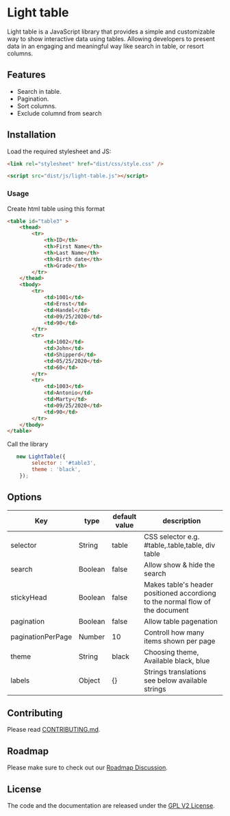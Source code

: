 # Light table 


Light table is a JavaScript library that provides a simple and customizable way to show interactive data using tables. Allowing developers to present data in an engaging and meaningful way like search in table, or resort columns. 


## Features

- Search in table.
- Pagination.
- Sort columns.
- Exclude columnd from search

## Installation

Load the required stylesheet and JS:

```html
<link rel="stylesheet" href="dist/css/style.css" />
```

```html
<script src="dist/js/light-table.js"></script>
```


### Usage
Create html table using this format

```html
<table id="table3" >
    <thead>
        <tr>
            <th>ID</th>
            <th>First Name</th>
            <th>Last Name</th>
            <th>Birth date</th>
            <th>Grade</th>
        </tr>
    </thead>
    <tbody>
        <tr>
            <td>1001</td>
            <td>Ernst</td>
            <td>Handel</td>
            <td>09/25/2020</td>
            <td>90</td>
        </tr>
        <tr>
            <td>1002</td>
            <td>John</td>
            <td>Shipperd</td>
            <td>05/25/2020</td>
            <td>60</td>
        </tr>
        <tr>
            <td>1003</td>
            <td>Antonio</td>
            <td>Marty</td>
            <td>09/25/2020</td>
            <td>90</td>
        </tr>
    </tbody>
</table>
```


Call the library
```javascript
   new LightTable({
        selector : '#table3',
        theme : 'black',
    });
```


## Options
| Key  | type | default value | description |
| ------------- | ------------- | ------------- | ------------- |
| selector  | String  | table  | CSS selector e.g. #table,.table,table, div table  |
| search  | Boolean  | false  | Allow show & hide the search |
| stickyHead  | Boolean  | false  | Makes table's header positioned accordiong to the normal flow of the document |
| pagination  | Boolean  | false  | Allow table pagenation |
| paginationPerPage  | Number  | 10  | Controll how many items shown per page |
| theme  | String  | black  | Choosing theme, Available black, blue |
| labels  | Object  | {}  | Strings translations see below available strings |

## Contributing

Please read [CONTRIBUTING.md](CONTRIBUTING.md).



## Roadmap

Please make sure to check out our [Roadmap Discussion](https://github.com/khaliljarban/ozarqa/issues).



## License

The code and the documentation are released under the [GPL V2 License](LICENSE).